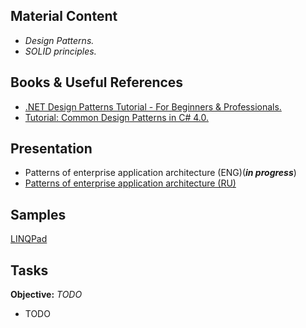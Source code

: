 ## Material Content 
- *Design Patterns.*
- *SOLID principles.*

## Books & Useful References 
- [.NET Design Patterns Tutorial - For Beginners & Professionals.](http://www.dotnettricks.com/learn/designpatterns)
- [Tutorial: Common Design Patterns in C# 4.0.](https://csharpdesignpatterns.codeplex.com/)

## Presentation 
- Patterns of enterprise application architecture (ENG)(***in progress***)
- [Patterns of enterprise application architecture (RU)]()

## Samples 
[LINQPad]()

## Tasks  
**Objective:** *TODO*
  - TODO
